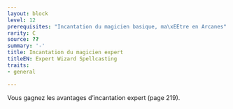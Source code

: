 ```yaml
---
layout: block
level: 12
prerequisites: "Incantation du magicien basique, ma\xEEtre en Arcanes"
rarity: C
source: ??
summary: '-'
title: Incantation du magicien expert
titleEN: Expert Wizard Spellcasting
traits:
- general

---
```


<p>Vous gagnez les avantages d’incantation expert (page 219).</p>